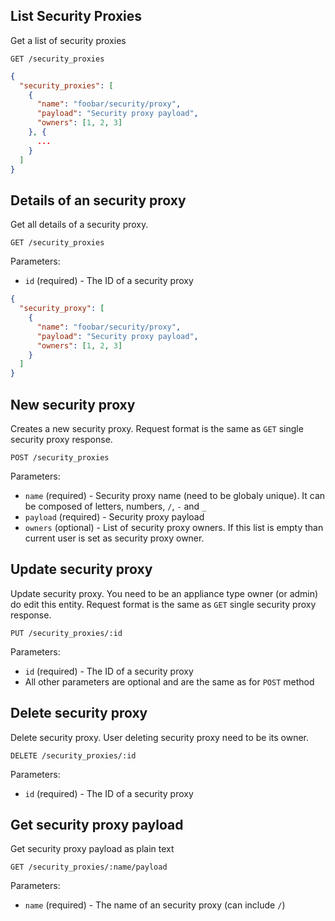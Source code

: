 ## List Security Proxies

Get a list of security proxies

```
GET /security_proxies
```

```json
{
  "security_proxies": [
    {
      "name": "foobar/security/proxy",
      "payload": "Security proxy payload",
      "owners": [1, 2, 3]
    }, {
      ...
    }
  ]
}
```

## Details of an security proxy

Get all details of a security proxy.

```
GET /security_proxies
```

Parameters:

+ `id` (required) - The ID of a security proxy

```json
{
  "security_proxy": [
    {
      "name": "foobar/security/proxy",
      "payload": "Security proxy payload",
      "owners": [1, 2, 3]
    }
  ]
}
```

## New security proxy

Creates a new security proxy. Request format is the same as `GET` single security proxy response.

```
POST /security_proxies
```

Parameters:

+ `name` (required) - Security proxy name (need to be globaly unique). It can be composed of letters, numbers, `/`, `-` and `_`
+ `payload` (required) - Security proxy payload
+ `owners` (optional) - List of security proxy owners. If this list is empty than current user is set as security proxy owner.

## Update security proxy

Update security proxy. You need to be an appliance type owner (or admin) do edit this entity. Request format is the same as `GET` single security proxy response.

```
PUT /security_proxies/:id
```

Parameters:

+ `id` (required) - The ID of a security proxy
+ All other parameters are optional and are the same as for `POST` method

## Delete security proxy

Delete security proxy. User deleting security proxy need to be its owner.

```
DELETE /security_proxies/:id
```

Parameters:

+ `id` (required) - The ID of a security proxy

## Get security proxy payload

Get security proxy payload as plain text

```
GET /security_proxies/:name/payload
```

Parameters:

+ `name` (required) - The name of an security proxy (can include `/`)